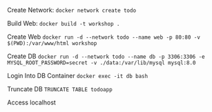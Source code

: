 Create Network:
```docker network create todo```

Build Web:
```docker build -t workshop .```

Create Web
```docker run -d --network todo --name web -p 80:80 -v $(PWD):/var/www/html workshop```

Create DB
```docker run -d --network todo --name db -p 3306:3306 -e MYSQL_ROOT_PASSWORD=secret -v ./data:/var/lib/mysql mysql:8.0```

Login Into DB Container
```docker exec -it db bash```

Truncate DB
```TRUNCATE TABLE todoapp```

Access localhost
